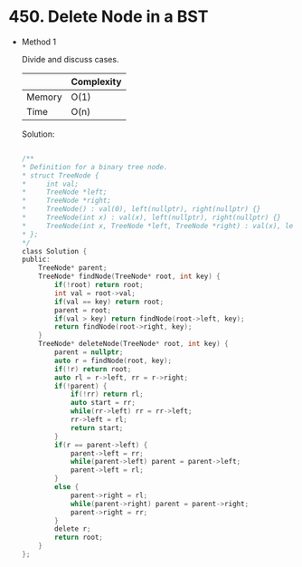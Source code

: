 # 450. Delete Node in a BST
- Method 1

    Divide and discuss cases.

    | |   Complexity  |
    | ----------- | ----------- | 
    |  Memory     | O(1) | 
    |      Time       |  O(n) | 


    Solution:

    ``` h

    /**
    * Definition for a binary tree node.
    * struct TreeNode {
    *     int val;
    *     TreeNode *left;
    *     TreeNode *right;
    *     TreeNode() : val(0), left(nullptr), right(nullptr) {}
    *     TreeNode(int x) : val(x), left(nullptr), right(nullptr) {}
    *     TreeNode(int x, TreeNode *left, TreeNode *right) : val(x), left(left), right(right) {}
    * };
    */
    class Solution {
    public:
        TreeNode* parent;
        TreeNode* findNode(TreeNode* root, int key) {
            if(!root) return root;
            int val = root->val;
            if(val == key) return root;
            parent = root;
            if(val > key) return findNode(root->left, key);
            return findNode(root->right, key);
        }
        TreeNode* deleteNode(TreeNode* root, int key) {
            parent = nullptr;
            auto r = findNode(root, key);
            if(!r) return root;
            auto rl = r->left, rr = r->right;
            if(!parent) {
                if(!rr) return rl;
                auto start = rr;
                while(rr->left) rr = rr->left;
                rr->left = rl;
                return start;
            }
            if(r == parent->left) {
                parent->left = rr;
                while(parent->left) parent = parent->left;
                parent->left = rl;
            }
            else {
                parent->right = rl;
                while(parent->right) parent = parent->right;
                parent->right = rr;
            }
            delete r;
            return root;
        }
    };

    ```

<!-- - Method 2

    This is another method.

    | |   Complexity  |
    | ----------- | ----------- | 
    |  Memory     | O(n) | 
    |      Time       |  O(n) | 


    Solution:

    ``` h



    ```

- Additional Knowledge:
       
    Here are some additional knowledge.



<br> -->